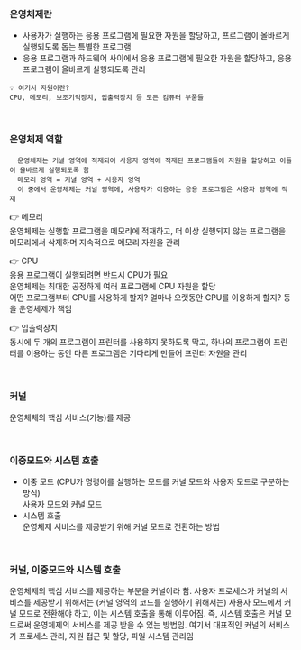 ### 운영체제란

- 사용자가 실행하는 응용 프로그램에 필요한 자원을 할당하고, 프로그램이 올바르게 실행되도록 돕는 특별한 프로그램
- 응용 프로그램과 하드웨어 사이에서 응용 프로그램에 필요한 자원을 할당하고, 응용 프로그램이 올바르게 실행되도록 관리

```
💡 여기서 자원이란?
CPU, 메모리, 보조기억장치, 입출력장치 등 모든 컴퓨터 부품들
```

<br>

### 운영체제 역할

```
  운영체제는 커널 영역에 적재되어 사용자 영역에 적재된 프로그램들에 자원을 할당하고 이들이 올바르게 실행되도록 함
  메모리 영역 = 커널 영역 + 사용자 영역
  이 중에서 운영체제는 커널 영역에, 사용자가 이용하는 응용 프로그램은 사용자 영역에 적재
```

👉 메모리  
운영체제는 실행할 프로그램을 메모리에 적재하고, 더 이상 실행되지 않는 프로그램을 메모리에서 삭제하며 지속적으로 메모리 자원을 관리

👉 CPU  
응용 프로그램이 실행되려면 반드시 CPU가 필요  
운영체제는 최대한 공정하게 여러 프로그램에 CPU 자원을 할당  
어떤 프로그램부터 CPU를 사용하게 할지? 얼마나 오랫동안 CPU를 이용하게 할지? 등을 운영체제가 책임

👉 입출력장치  
동시에 두 개의 프로그램이 프린터를 사용하지 못하도록 막고, 하나의 프로그램이 프린터를 이용하는 동안 다른 프로그램은 기다리게 만들어 프린터 자원을 관리

<br>

### 커널

운영체체의 핵심 서비스(기능)를 제공

<br>

### 이중모드와 시스템 호출

- 이중 모드 (CPU가 명령어를 실행하는 모드를 커널 모드와 사용자 모드로 구분하는 방식)  
  사용자 모드와 커널 모드
- 시스템 호출  
  운영체제 서비스를 제공받기 위해 커널 모드로 전환하는 방법

<br>

### 커널, 이중모드와 시스템 호출

운영체제의 핵심 서비스를 제공하는 부분을 커널이라 함. 사용자 프로세스가 커널의 서비스를 제공받기 위해서는 (커널 영역의 코드를 실행하기 위해서는) 사용자 모드에서 커널 모드로 전환해야 하고, 이는 시스템 호출을 통해 이루어짐. 즉, 시스템 호출은 커널 모드로써 운영체제의 서비스를 제공 받을 수 있는 방법임. 여기서 대표적인 커널의 서비스가 프로세스 관리, 자원 접근 및 할당, 파일 시스템 관리임
